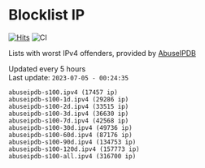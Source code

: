 # Blocklist IP

[![Hits](https://hits.seeyoufarm.com/api/count/incr/badge.svg?url=https%3A%2F%2Fgithub.com%2Fborestad%2Fblocklist-ip%2F&count_bg=%2379C83D&title_bg=%23555555&icon=&icon_color=%23E7E7E7&title=hits&edge_flat=false)](https://hits.seeyoufarm.com)  ![CI](https://img.shields.io/github/workflow/status/borestad/blocklist-ip/CI?style=flat-square)

Lists with worst IPv4 offenders, provided by [AbuseIPDB](https://www.abuseipdb.com/)

<!-- FOOTER-PLACEHOLDER -->
Updated every 5 hours<br>
Last update: `2023-07-05 - 00:24:35`
```
abuseipdb-s100.ipv4 (17457 ip)
abuseipdb-s100-1d.ipv4 (29286 ip)
abuseipdb-s100-2d.ipv4 (33515 ip)
abuseipdb-s100-3d.ipv4 (36630 ip)
abuseipdb-s100-7d.ipv4 (42568 ip)
abuseipdb-s100-30d.ipv4 (49736 ip)
abuseipdb-s100-60d.ipv4 (87176 ip)
abuseipdb-s100-90d.ipv4 (134753 ip)
abuseipdb-s100-120d.ipv4 (157773 ip)
abuseipdb-s100-all.ipv4 (316700 ip)
```
